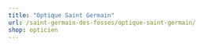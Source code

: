 ```yaml
---
title: "Optique Saint Germain"
url: /saint-germain-des-fosses/optique-saint-germain/
shop: opticien
---
```

